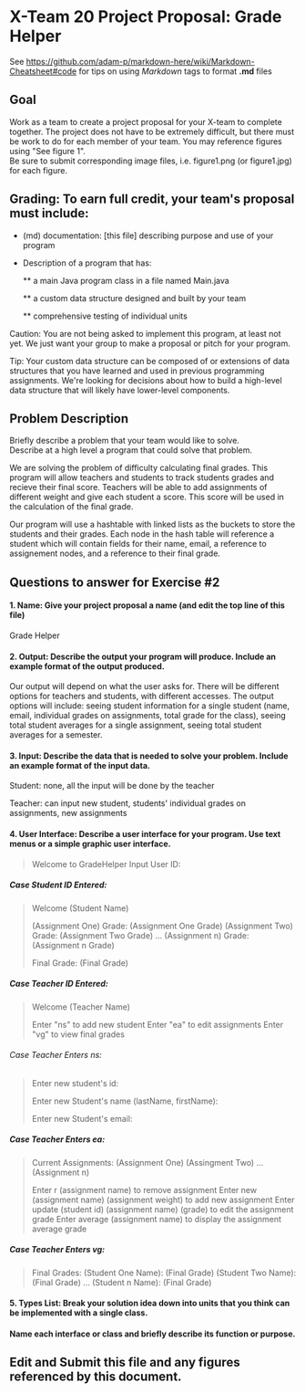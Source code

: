 # X-Team 20 Project Proposal: Grade Helper

See https://github.com/adam-p/markdown-here/wiki/Markdown-Cheatsheet#code for tips on using *Markdown* tags to format __.md__ files

## Goal

Work as a team to create a project proposal for your X-team to complete together.
The project does not have to be extremely difficult,
but there must be work to do for each member of your team.
You may reference figures using "See figure 1".  
Be sure to submit corresponding image files, i.e. figure1.png (or figure1.jpg) for each figure.

## Grading: To earn full credit, your team's proposal must include:

* (md) documentation: [this file] describing purpose and use of your program

* Description of a program that has:

  ** a main Java program class in a file named Main.java
  
  ** a custom data structure designed and built by your team
  
  ** comprehensive testing of individual units
  
 Caution: You are not being asked to implement this program, at least not yet. 
 We just want your group to make a proposal or pitch for your program.
 
 Tip: Your custom data structure can be composed of or extensions of data structures that you have learned and used in previous programming assignments.  We're looking for decisions about how to build a high-level data structure that will likely have lower-level components.

## Problem Description

Briefly describe a problem that your team would like to solve.  
Describe at a high level a program that could solve that problem.

We are solving the problem of difficulty calculating final grades. This program will allow teachers and students to track students grades and recieve their final score. Teachers will be able to add assignments of different weight and give each student a score. This score will be used in the calculation of the final grade.

Our program will use a hashtable with linked lists as the buckets to store the students and their grades. Each node in the hash table will reference a student which will contain fields for their name, email, a reference to assignement nodes, and a reference to their final grade. 

## Questions to answer for Exercise #2

#### 1. Name: Give your project proposal a name (and edit the top line of this file)

Grade Helper


#### 2. Output: Describe the output your program will produce.  Include an example format of the output produced.

Our output will depend on what the user asks for. There will be different options for teachers and students, with different accesses. The output options will include: seeing student information for a single student (name, email, individual grades on assignments, total grade for the class), seeing total student averages for a single assignment, seeing total student averages for a semester.


#### 3. Input: Describe the data that is needed to solve your problem. Include an example format of the input data.

Student: none, all the input will be done by the teacher

Teacher: can input new student, students' individual grades on assignments, new assignments


#### 4. User Interface: Describe a user interface for your program.  Use text menus or a simple graphic user interface.

> Welcome to GradeHelper
> Input User ID:
>

##### Case Student ID Entered:
> Welcome (Student Name)
>
> (Assignment One) Grade: (Assignment One Grade)
> (Assignment Two) Grade: (Assignment Two Grade)
> ...
> (Assignment n) Grade: (Assignment n Grade)
>
> Final Grade: (Final Grade)

##### Case Teacher ID Entered:
> Welcome (Teacher Name)
>
> Enter "ns" to add new student
> Enter "ea" to edit assignments
> Enter "vg" to view final grades

###### Case Teacher Enters ns:
> Enter new student's id:
>
> Enter new Student's name (lastName, firstName):
>
> Enter new Student's email:

##### Case Teacher Enters ea:
> Current Assignments:
> (Assignment One)
> (Assingment Two)
> ...
> (Assignment n)
>
> Enter r (assignment name) to remove assignment
> Enter new (assignment name) (assignment weight) to add new assignment
> Enter update (student id) (assignment name) (grade) to edit the assignment grade
> Enter average (assignment name) to display the assignment average grade

##### Case Teacher Enters vg:
> Final Grades:
> (Student One Name): (Final Grade)
> (Student Two Name): (Final Grade)
> ...
> (Student n Name): (Final Grade)

#### 5. Types List: Break your solution idea down into units that you think can be implemented with a single class.



#### Name each interface or class and briefly describe its function or purpose.


## Edit and Submit this file and any figures referenced by this document.

